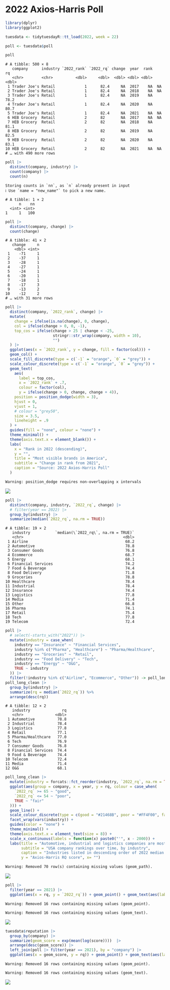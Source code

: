 2022 Axios-Harris Poll
================

``` r
library(dplyr)
library(ggplot2)

tuesdata <- tidytuesdayR::tt_load(2022, week = 22)

poll <- tuesdata$poll
```

``` r
poll 
```

    # A tibble: 500 × 8
       company      industry `2022_rank` `2022_rq` change  year  rank    rq
       <chr>        <chr>          <dbl>     <dbl>  <dbl> <dbl> <dbl> <dbl>
     1 Trader Joe's Retail             1      82.4     NA  2017    NA  NA  
     2 Trader Joe's Retail             1      82.4     NA  2018    NA  NA  
     3 Trader Joe's Retail             1      82.4     NA  2019    NA  78.2
     4 Trader Joe's Retail             1      82.4     NA  2020    NA  80.7
     5 Trader Joe's Retail             1      82.4     NA  2021    NA  NA  
     6 HEB Grocery  Retail             2      82       NA  2017    NA  NA  
     7 HEB Grocery  Retail             2      82       NA  2018    NA  81.1
     8 HEB Grocery  Retail             2      82       NA  2019    NA  82.5
     9 HEB Grocery  Retail             2      82       NA  2020    NA  83.1
    10 HEB Grocery  Retail             2      82       NA  2021    NA  NA  
    # … with 490 more rows

``` r
poll |> 
  distinct(company, industry) |> 
  count(company) |> 
  count(n)
```

    Storing counts in `nn`, as `n` already present in input
    ℹ Use `name = "new_name"` to pick a new name.

    # A tibble: 1 × 2
          n    nn
      <int> <int>
    1     1   100

``` r
poll |> 
  distinct(company, change) |> 
  count(change)
```

    # A tibble: 41 × 2
       change     n
        <dbl> <int>
     1    -71     1
     2    -37     1
     3    -28     1
     4    -27     1
     5    -24     1
     6    -20     1
     7    -18     1
     8    -17     3
     9    -13     2
    10    -12     2
    # … with 31 more rows

``` r
poll |> 
  distinct(company, `2022_rank`, change) |> 
  mutate(
    change = ifelse(is.na(change), 0, change),
    col = ifelse(change > 0, 0, -1), 
    top_cos = ifelse(change > 25 | change < -25,
                     stringr::str_wrap(company, width = 10),
                     "")
  ) |> 
  ggplot(aes(x = `2022_rank`, y = change, fill = factor(col))) + 
  geom_col() + 
  scale_fill_discrete(type = c(`-1` = "orange", `0` = "grey")) + 
  scale_colour_discrete(type = c(`-1` = "orange", `0` = "grey")) + 
  geom_text(
    aes(
      label = top_cos,
      x = `2022_rank` + .7,
      colour = factor(col),
      y = ifelse(change > 0, change, change + 4)),
    position = position_dodge(width = 3),
    hjust = 0, 
    vjust = 1, 
    # colour = "grey50", 
    size = 3.5, 
    lineheight = .9
  ) +
  guides(fill = "none", colour = "none") + 
  theme_minimal() + 
  theme(axis.text.x = element_blank()) + 
  labs(
    x = "Rank in 2022 (descending)", 
    y = "",
    title = "Most visible brands in America",
    subtitle = "Change in rank from 2021", 
    caption = "Source: 2022 Axios-Harris Poll"
  )
```

    Warning: position_dodge requires non-overlapping x intervals

![](w22_files/figure-gfm/rank-change-1.png)

``` r
poll |> 
  distinct(company, industry, `2022_rq`, change) |> 
  # filter(year == 2022) |> 
  group_by(industry) |> 
  summarize(median(`2022_rq`, na.rm = TRUE))
```

    # A tibble: 19 × 2
       industry           `median(\`2022_rq\`, na.rm = TRUE)`
       <chr>                                            <dbl>
     1 Airline                                           68.2
     2 Automotive                                        78.8
     3 Consumer Goods                                    76.8
     4 Ecommerce                                         68.7
     5 Energy                                            68.1
     6 Financial Services                                74.2
     7 Food & Beverage                                   74.4
     8 Food Delivery                                     71.8
     9 Groceries                                         78.8
    10 Healthcare                                        78.4
    11 Industrial                                        78.4
    12 Insurance                                         74.4
    13 Logistics                                         77.8
    14 Media                                             71.4
    15 Other                                             66.8
    16 Pharma                                            74.1
    17 Retail                                            75.4
    18 Tech                                              77.8
    19 Telecom                                           72.4

``` r
poll |> 
  # select(-starts_with("2022")) |> 
  mutate(industry = case_when(
    industry == "Insurance" ~ "Financial Services",
    industry %in% c("Pharma", "Healthcare") ~ "Pharma/Healthcare",
    industry == "Groceries" ~ "Retail",
    industry == "Food Delivery" ~ "Tech",
    industry == "Energy" ~ "O&G",
    TRUE ~ industry
  )) |> 
  filter(!industry %in% c("Airline", "Ecommerce", "Other")) -> poll_long_clean
poll_long_clean |> 
  group_by(industry) |> 
  summarize(rq = median(`2022_rq`)) %>% 
  arrange(desc(rq))
```

    # A tibble: 12 × 2
       industry              rq
       <chr>              <dbl>
     1 Automotive          78.8
     2 Industrial          78.4
     3 Logistics           77.8
     4 Retail              77.1
     5 Pharma/Healthcare   77.0
     6 Tech                76.9
     7 Consumer Goods      76.8
     8 Financial Services  74.4
     9 Food & Beverage     74.4
    10 Telecom             72.4
    11 Media               71.4
    12 O&G                 68.1

``` r
poll_long_clean |> 
  mutate(industry = forcats::fct_reorder(industry, `2022_rq`, na.rm = TRUE, .desc = TRUE)) |> 
  ggplot(aes(group = company, x = year, y = rq, colour = case_when(
    `2022_rq` >= 65 ~ "good", 
    `2022_rq` <= 54 ~ "poor", 
    TRUE ~ "fair"
  ))) + 
  geom_line() + 
  scale_colour_discrete(type = c(good = "#21468B", poor = "#FF4F00", fair = "grey")) +
  facet_wrap(vars(industry)) + 
  guides(color = "none") + 
  theme_minimal() + 
  theme(axis.text.x = element_text(size = 8)) + 
  scale_x_continuous(labels = function(x) paste0("'", x - 2000)) + 
  labs(title = "Automotive, industrial and logistics companies are most highly regarded",
       subtitle = "USA company rankings over time, by industry",
       caption = "Industries listed in descending order of 2022 median RQ score.", 
       y = "Axios-Harris RQ score", x= "")
```

    Warning: Removed 70 row(s) containing missing values (geom_path).

![](w22_files/figure-gfm/rank-change-industry-time-1.png)

``` r
poll |> 
  filter(year == 2021) |> 
  ggplot(aes(x = rq, y = `2022_rq`)) + geom_point() + geom_text(aes(label = company))
```

    Warning: Removed 16 rows containing missing values (geom_point).

    Warning: Removed 16 rows containing missing values (geom_text).

![](w22_files/figure-gfm/rank-change-dot-plot-1.png)

``` r
tuesdata$reputation |> 
  group_by(company) |> 
  summarize(geom_score = exp(mean(log(score))))  |> 
  arrange(desc(geom_score)) |>  
  left_join(poll |> filter(year == 2021), by = "company") |>
  ggplot(aes(x = geom_score, y = rq)) + geom_point() + geom_text(aes(label = company))
```

    Warning: Removed 16 rows containing missing values (geom_point).

    Warning: Removed 16 rows containing missing values (geom_text).

![](w22_files/figure-gfm/rq-vs-geom-mean-1.png)
